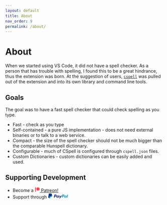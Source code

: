 ```yaml
---
layout: default
title: About
nav_order: 9
permalink: /about/
---
```


# About

When we started using VS Code, it did not have a spell checker. As a person that has trouble with spelling, I found this to be a great hindrance, thus the extension was born.
At the suggestion of users, [`cspell`](https://github.com/streetsidesoftware/cspell) was pulled out of the extension and into its own library and command line tools.

## Goals

The goal was to have a fast spell checker that could check spelling as you type.

- Fast - check as you type
- Self-contained - a pure JS implementation - does not need external binaries or to talk to a web service.
- Compact - the size of the spell checker should not be much bigger than the comparable Hunspell dictionary.
- Configurable - much of CSpell is configured through `cspell.json` files.
- Custom Dictionaries - custom dictionaries can be easily added and used.

## Supporting Development

- Become a [![Patreon](./assets/images/patreon/Digital-Patreon-Logo_FieryCoral_16x16.png) Patreon!](https://patreon.com/streetsidesoftware)
- Support through [![PayPal](./assets/images/PayPal/paypal-logo-wide-18.png)](https://www.paypal.com/donate/?hosted_button_id=26LNBP2Q6MKCY)

<!---
cspell:ignore paypal
--->
